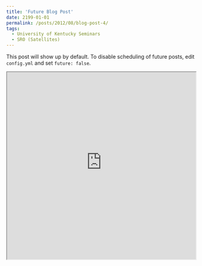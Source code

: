```yaml
---
title: 'Future Blog Post'
date: 2199-01-01
permalink: /posts/2012/08/blog-post-4/
tags:
  - University of Kentucky Seminars
  - SRO (Satellites)
---
```


This post will show up by default. To disable scheduling of future posts, edit `config.yml` and set `future: false`. 

<iframe src="https://raw.githubusercontent.com/michaelraba/michaelraba.github.io/main/_posts/1.pdf" width="100%" height="500px">
</iframe>

